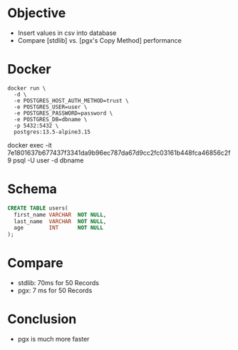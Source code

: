 # Objective
- Insert values in csv into database
- Compare [stdlib] vs. [pgx's Copy Method] performance

# Docker
```
docker run \
  -d \
  -e POSTGRES_HOST_AUTH_METHOD=trust \
  -e POSTGRES_USER=user \
  -e POSTGRES_PASSWORD=password \
  -e POSTGRES_DB=dbname \
  -p 5432:5432 \
  postgres:13.5-alpine3.15
```

docker exec -it 7e1801637b677437f3341da9b96ec787da67d9cc2fc03161b448fca46856c2f9 psql -U user -d dbname

# Schema
```sql
CREATE TABLE users(
  first_name VARCHAR  NOT NULL,
  last_name  VARCHAR  NOT NULL,
  age        INT      NOT NULL
);
```


# Compare
- stdlib: 70ms for 50 Records
- pgx: 7 ms for 50 Records

# Conclusion
- pgx is much more faster